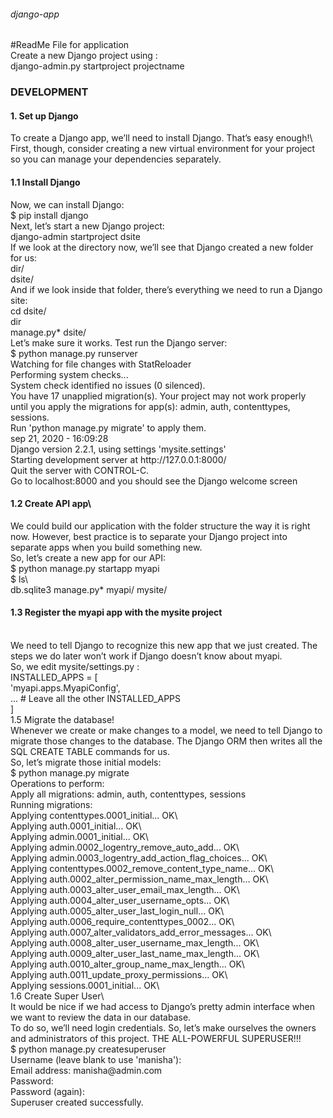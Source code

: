 <h6>django-app</h6>
#ReadMe File for application<br/>
Create a new Django project using :<br/>
django-admin.py startproject  projectname<br/>

<h3>DEVELOPMENT</h3>
<h4>1. Set up Django</h4>
To create a Django app, we’ll need to install Django. That’s easy enough!\<br />
First, though, consider creating a new virtual environment for your project so you can manage your dependencies separately.<br />
<h4>1.1 Install Django</h4>
Now, we can install Django:<br />
$ pip install django<br />
Next, let’s start a new Django project:<br />
django-admin startproject dsite<br />
If we look at the directory now, we’ll see that Django created a new folder for us:<br />
dir/<br />
dsite/<br />
And if we look inside that folder, there’s everything we need to run a Django site:<br />
cd dsite/<br />
 dir<br />
manage.py*  dsite/<br />
Let’s make sure it works. Test run the Django server:<br />
$ python manage.py runserver<br />
Watching for file changes with StatReloader<br />
Performing system checks...<br />
System check identified no issues (0 silenced).<br />
You have 17 unapplied migration(s). Your project may not work properly until you apply the migrations for app(s): admin, auth, contenttypes, sessions.<br />
Run 'python manage.py migrate' to apply them.<br />
sep 21, 2020 - 16:09:28<br />
Django version 2.2.1, using settings 'mysite.settings'<br />
Starting development server at http://127.0.0.1:8000/<br />
Quit the server with CONTROL-C.<br />
Go to localhost:8000 and you should see the Django welcome screen<br />

<h4>1.2 Create API app\</h4>
We could build our application with the folder structure the way it is right now. However, best practice is to separate your Django project into separate apps when you build something new.<br />
So, let’s create a new app for our API:<br />
$ python manage.py startapp myapi<br />
$ ls\<br />
db.sqlite3  manage.py*  myapi/  mysite/<br />
<h4>1.3 Register the myapi app with the mysite project</h4><br />
We need to tell Django to recognize this new app that we just created. The steps we do later won’t work if Django doesn’t know about myapi.<br />
So, we edit mysite/settings.py :<br />
INSTALLED_APPS = [<br />
    'myapi.apps.MyapiConfig',<br />
    ... # Leave all the other INSTALLED_APPS<br />
]<br />
1.5 Migrate the database!<br />
Whenever we create or make changes to a model, we need to tell Django to migrate those changes to the database. The Django ORM then writes all the SQL CREATE TABLE commands for us.<br />
So, let’s migrate those initial models:<br />
$ python manage.py migrate<br />
Operations to perform:<br />
  Apply all migrations: admin, auth, contenttypes, sessions<br />
Running migrations:<br />
  Applying contenttypes.0001_initial... OK\<br />
  Applying auth.0001_initial... OK\<br />
  Applying admin.0001_initial... OK\<br />
  Applying admin.0002_logentry_remove_auto_add... OK\<br />
  Applying admin.0003_logentry_add_action_flag_choices... OK\<br />
  Applying contenttypes.0002_remove_content_type_name... OK\<br />
  Applying auth.0002_alter_permission_name_max_length... OK\<br />
  Applying auth.0003_alter_user_email_max_length... OK\<br />
  Applying auth.0004_alter_user_username_opts... OK\<br />
  Applying auth.0005_alter_user_last_login_null... OK\<br />
  Applying auth.0006_require_contenttypes_0002... OK\<br />
  Applying auth.0007_alter_validators_add_error_messages... OK\<br />
  Applying auth.0008_alter_user_username_max_length... OK\<br />
  Applying auth.0009_alter_user_last_name_max_length... OK\<br />
  Applying auth.0010_alter_group_name_max_length... OK\<br />
  Applying auth.0011_update_proxy_permissions... OK\<br />
  Applying sessions.0001_initial... OK\<br />
1.6 Create Super User\<br />
It would be nice if we had access to Django’s pretty admin interface when we want to review the data in our database.<br/>
To do so, we’ll need login credentials. So, let’s make ourselves the owners and administrators of this project. THE ALL-POWERFUL SUPERUSER!!!<br/>
$ python manage.py createsuperuser<br/>
Username (leave blank to use 'manisha'): <br/>
Email address: manisha@admin.com<br />
Password: <br />
Password (again): <br />
Superuser created successfully.<br />
